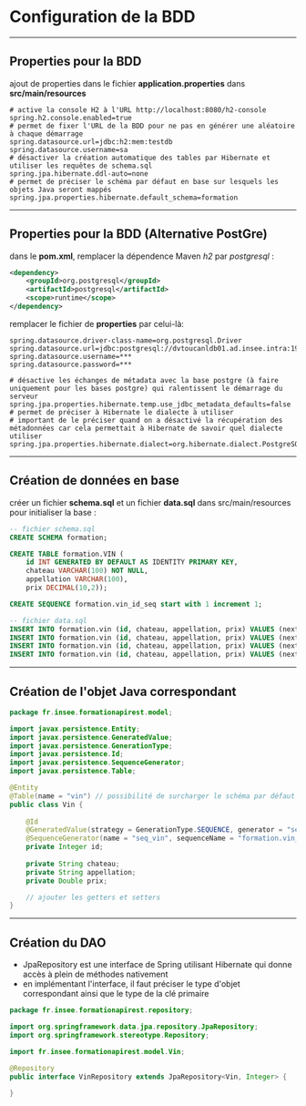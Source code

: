 # Configuration de la BDD

----

## Properties pour la BDD

ajout de properties dans le fichier **application.properties** dans **src/main/resources**

```properties
# active la console H2 à l'URL http://localhost:8080/h2-console
spring.h2.console.enabled=true
# permet de fixer l'URL de la BDD pour ne pas en générer une aléatoire à chaque démarrage
spring.datasource.url=jdbc:h2:mem:testdb
spring.datasource.username=sa
# désactiver la création automatique des tables par Hibernate et utiliser les requêtes de schema.sql
spring.jpa.hibernate.ddl-auto=none
# permet de préciser le schéma par défaut en base sur lesquels les objets Java seront mappés
spring.jpa.properties.hibernate.default_schema=formation
```

----

## Properties pour la BDD (Alternative PostGre)

 dans le **pom.xml**, remplacer la dépendence Maven *h2* par *postgresql* :
```xml
<dependency>
	<groupId>org.postgresql</groupId>
	<artifactId>postgresql</artifactId>
	<scope>runtime</scope>
</dependency>
```

remplacer le fichier de **properties** par celui-là:

```properties
spring.datasource.driver-class-name=org.postgresql.Driver
spring.datasource.url=jdbc:postgresql://dvtoucanldb01.ad.insee.intra:1983/di_pg_toucan_dv01
spring.datasource.username=***
spring.datasource.password=***

# désactive les échanges de métadata avec la base postgre (à faire uniquement pour les bases postgre) qui ralentissent le démarrage du serveur
spring.jpa.properties.hibernate.temp.use_jdbc_metadata_defaults=false
# permet de préciser à Hibernate le dialecte à utiliser
# important de le préciser quand on a désactivé la récupération des métadonnées car cela permettait à Hibernate de savoir quel dialecte utiliser
spring.jpa.properties.hibernate.dialect=org.hibernate.dialect.PostgreSQL95Dialect
```

----

## Création de données en base

créer un fichier **schema.sql** et un fichier  **data.sql** dans src/main/resources pour initialiser la base :

```sql
-- fichier schema.sql
CREATE SCHEMA formation;

CREATE TABLE formation.VIN (
	id INT GENERATED BY DEFAULT AS IDENTITY PRIMARY KEY,
	chateau VARCHAR(100) NOT NULL,
	appellation VARCHAR(100),
	prix DECIMAL(10,2));

CREATE SEQUENCE formation.vin_id_seq start with 1 increment 1;
```

```sql
-- fichier data.sql
INSERT INTO formation.vin (id, chateau, appellation, prix) VALUES (nextval('formation.vin_id_seq'), 'Château Margaux', 'Margaux', 500);
INSERT INTO formation.vin (id, chateau, appellation, prix) VALUES (nextval('formation.vin_id_seq'), 'Château Cantemerle', 'Haut-Médoc', 30.5);
INSERT INTO formation.vin (id, chateau, appellation, prix) VALUES (nextval('formation.vin_id_seq'), 'Château Lascombes', 'Margaux', 80);
INSERT INTO formation.vin (id, chateau, appellation, prix) VALUES (nextval('formation.vin_id_seq'), 'Domaine Lejeune', 'Pommard', 40);
```

----

## Création de l'objet Java correspondant

```java
package fr.insee.formationapirest.model;

import javax.persistence.Entity;
import javax.persistence.GeneratedValue;
import javax.persistence.GenerationType;
import javax.persistence.Id;
import javax.persistence.SequenceGenerator;
import javax.persistence.Table;

@Entity
@Table(name = "vin") // possibilité de surcharger le schéma par défaut : @Table(name = "vin", schema="nomSchema")
public class Vin {
	
	@Id
	@GeneratedValue(strategy = GenerationType.SEQUENCE, generator = "seq_vin")
	@SequenceGenerator(name = "seq_vin", sequenceName = "formation.vin_id_seq", allocationSize = 1)
	private Integer id;
	
	private String chateau;
	private String appellation;
	private Double prix;

    // ajouter les getters et setters	
}
```

----

## Création du DAO

- JpaRepository est une interface de Spring utilisant Hibernate qui donne accès à plein de méthodes nativement
- en implémentant l'interface, il faut préciser le type d'objet correspondant ainsi que le type de la clé primaire

```java
package fr.insee.formationapirest.repository;

import org.springframework.data.jpa.repository.JpaRepository;
import org.springframework.stereotype.Repository;

import fr.insee.formationapirest.model.Vin;

@Repository
public interface VinRepository extends JpaRepository<Vin, Integer> {
	
}
```
